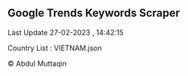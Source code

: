 

## Google Trends Keywords Scraper 
 
Last Update 27-02-2023 , 14:42:15

Country List :
VIETNAM.json



© Abdul Muttaqin 
